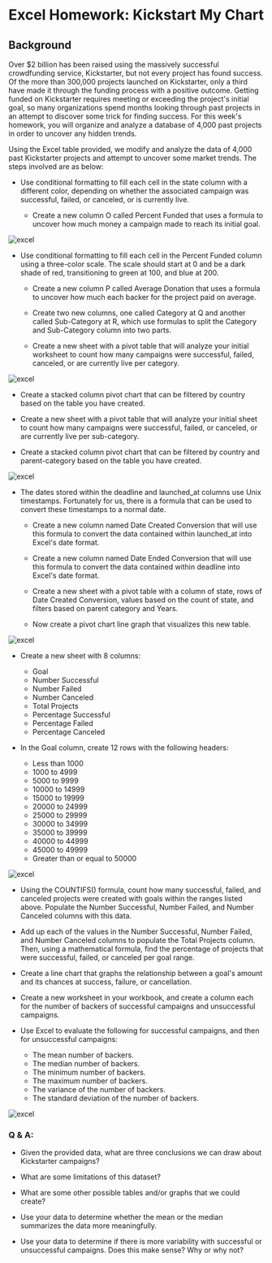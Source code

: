 
# Excel Homework: Kickstart My Chart

## Background

Over $2 billion has been raised using the massively successful crowdfunding service, Kickstarter, but not every project has found success. Of the more than 300,000 projects launched on Kickstarter, only a third have made it through the funding process with a positive outcome.
Getting funded on Kickstarter requires meeting or exceeding the project's initial goal, so many organizations spend months looking through past projects in an attempt to discover some trick for finding success. For this week's homework, you will organize and analyze a database of 4,000 past projects in order to uncover any hidden trends.

Using the Excel table provided, we modify and analyze the data of 4,000 past Kickstarter projects and attempt to uncover some market trends. The steps involved are as below:

* Use conditional formatting to fill each cell in the state column with a different color, depending on whether the associated campaign was successful, failed, or canceled, or is currently live.

  * Create a new column O called Percent Funded that uses a formula to uncover how much money a campaign made to reach its initial goal.

![excel](https://github.com/UoT-Bootcamp/Excel-Challenge/blob/master/screenshots/conditional_formatting.png)

* Use conditional formatting to fill each cell in the Percent Funded column using a three-color scale. The scale should start at 0 and be a dark shade of red, transitioning to green at 100, and blue at 200.

  * Create a new column P called Average Donation that uses a formula to uncover how much each backer for the project paid on average.

  * Create two new columns, one called Category at Q and another called Sub-Category at R, which use formulas to split the Category and Sub-Category column into two parts.

  * Create a new sheet with a pivot table that will analyze your initial worksheet to count how many campaigns were successful, failed, canceled, or are currently live per category.

![excel](https://github.com/UoT-Bootcamp/Excel-Challenge/blob/master/screenshots/category_vs_count.png)

  * Create a stacked column pivot chart that can be filtered by country based on the table you have created.

  * Create a new sheet with a pivot table that will analyze your initial sheet to count how many campaigns were successful, failed, or canceled, or are currently live per sub-category.

  * Create a stacked column pivot chart that can be filtered by country and parent-category based on the table you have created.

![excel](https://github.com/UoT-Bootcamp/Excel-Challenge/blob/master/screenshots/subcategory_vs_count.png)

* The dates stored within the deadline and launched_at columns use Unix timestamps. Fortunately for us, there is a formula that can be used to convert these timestamps to a normal date.

  * Create a new column named Date Created Conversion that will use this formula to convert the data contained within launched_at into Excel's date format.

  * Create a new column named Date Ended Conversion that will use this formula to convert the data contained within deadline into Excel's date format.

  * Create a new sheet with a pivot table with a column of state, rows of Date Created Conversion, values based on the count of state, and filters based on parent category and Years.

  * Now create a pivot chart line graph that visualizes this new table.

![excel](https://github.com/UoT-Bootcamp/Excel-Challenge/blob/master/screenshots/date_conversion_vs_state.png)

* Create a new sheet with 8 columns:

  * Goal <br/>
  * Number Successful <br/>
  * Number Failed <br/>
  * Number Canceled <br/>
  * Total Projects <br/>
  * Percentage Successful <br/>
  * Percentage Failed <br/>
  * Percentage Canceled <br/>

* In the Goal column, create 12 rows with the following headers:

  * Less than 1000 <br/>
  * 1000 to 4999 <br/>
  * 5000 to 9999 <br/>
  * 10000 to 14999 <br/>
  * 15000 to 19999 <br/>
  * 20000 to 24999 <br/>
  * 25000 to 29999 <br/>
  * 30000 to 34999 <br/>
  * 35000 to 39999 <br/>
  * 40000 to 44999 <br/>
  * 45000 to 49999 <br/>
  * Greater than or equal to 50000 <br/>

![excel](https://github.com/UoT-Bootcamp/Excel-Challenge/blob/master/screenshots/goals.png)

* Using the COUNTIFS() formula, count how many successful, failed, and canceled projects were created with goals within the ranges listed above. Populate the Number Successful, Number Failed, and Number Canceled columns with this data.

* Add up each of the values in the Number Successful, Number Failed, and Number Canceled columns to populate the Total Projects column. Then, using a mathematical formula, find the percentage of projects that were successful, failed, or canceled per goal range.

* Create a line chart that graphs the relationship between a goal's amount and its chances at success, failure, or cancellation.

* Create a new worksheet in your workbook, and create a column each for the number of backers of successful campaigns and unsuccessful campaigns.

* Use Excel to evaluate the following for successful campaigns, and then for unsuccessful campaigns:

  * The mean number of backers. <br/>
  * The median number of backers. <br/>
  * The minimum number of backers. <br/>
  * The maximum number of backers. <br/>
  * The variance of the number of backers. <br/>
  * The standard deviation of the number of backers. <br/>

![excel](https://github.com/UoT-Bootcamp/Excel-Challenge/blob/master/screenshots/statistics.png)


### Q & A:

* Given the provided data, what are three conclusions we can draw about Kickstarter campaigns?

* What are some limitations of this dataset?

* What are some other possible tables and/or graphs that we could create?

* Use your data to determine whether the mean or the median summarizes the data more meaningfully.

* Use your data to determine if there is more variability with successful or unsuccessful campaigns. Does this make sense? Why or why not?
